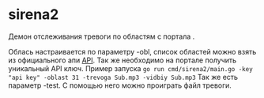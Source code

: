 # sirena2

Демон отслеживания тревоги по областям с портала [](https://alerts.in.ua/).

Облась настраивается по параметру -obl, список областей можно взять из официального апи [API](https://devs.alerts.in.ua/).
Так же необходимо на портале получить уникальный API ключ.
Пример запуска `go run cmd/sirena2/main.go -key "api key" -oblast 31 -trevoga Sub.mp3 -vidbiy Sub.mp3`
Так же есть параметр -test. С помощью него можно проиграть файл тревоги. 